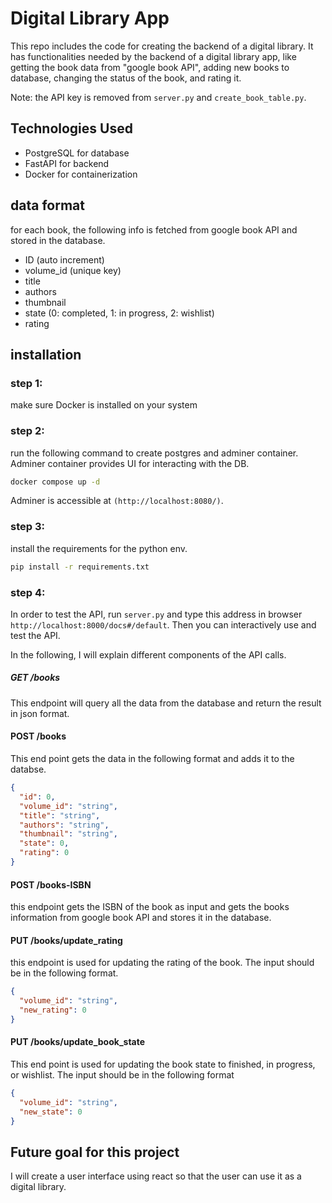# Digital Library App

This repo includes the code for creating the backend of a digital library. It has functionalities needed by the backend of a digital library app, like getting the book data from "google book API", adding new books to database, changing the status of the book, and rating it. 

Note: the API key is removed from `server.py` and `create_book_table.py`.

## Technologies Used
- PostgreSQL for database
- FastAPI for backend
- Docker for containerization

## data format
for each book, the following info is fetched from google book API and stored in the database. 
* ID (auto increment)
* volume_id (unique key)
* title
* authors
* thumbnail
* state (0: completed, 1: in progress, 2: wishlist)
* rating

## installation 

### step 1:
make sure Docker is installed on your system 

### step 2:
run the following command to create postgres and adminer container. Adminer container provides UI for interacting with the DB. 

```bash 
docker compose up -d
```

Adminer is accessible at `(http://localhost:8080/)`. 

### step 3:
install the requirements for the python env.

```bash 
pip install -r requirements.txt
```

### step 4:
In order to test the API, run `server.py` and type this address in browser `http://localhost:8000/docs#/default`. Then you can interactively use and test the API. 

In the following, I will explain different components of the API calls. 

##### GET /books
This endpoint will query all the data from the database and return the result in json format. 

#### POST /books
This end point gets the data in the following format and adds it to the databse. 
```json 
{
  "id": 0,
  "volume_id": "string",
  "title": "string",
  "authors": "string",
  "thumbnail": "string",
  "state": 0,
  "rating": 0
}
```

#### POST /books-ISBN
this endpoint gets the ISBN of the book as input and gets the books information from google book API and stores it in the database. 

#### PUT /books/update_rating
this endpoint is used for updating the rating of the book. The input should be in the following format.

```json 
{
  "volume_id": "string",
  "new_rating": 0
}
```

#### PUT /books/update_book_state
This end point is used for updating the book state to finished, in progress, or wishlist. 
The input should be in the following format

```json 
{
  "volume_id": "string",
  "new_state": 0
}
```

## Future goal for this project
I will create a user interface using react so that the user can use it as a digital library. 

